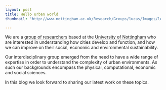 ```yaml
---
layout: post
title: Hello urban world
thumbnail: "http://www.nottingham.ac.uk/Research/Groups/lucas/Images/lenton-hurst-small249x199.jpg"

---
```


We are a [group of researchers](https://nottingham.ac.uk/research/groups/lucas/index.aspx) based at the [University of Nottingham](https://www.nottingham.ac.uk/)  who are interested in understanding how cities develop and function, and how we can improve on their social, economic and environmental sustainability. 

Our interdisciplinary group emerged from the need to have a wide range of expertise in order to understand the complexity of urban environments. As such our backgrounds encompass the physical, computational, economic and social sciences.

In this blog we look forward to sharing our latest work on these topics.



